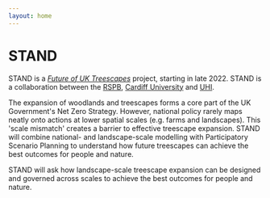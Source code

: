 ```yaml
---
layout: home
---
```


# STAND 
STAND is a [*Future of UK Treescapes*](https://www.uktreescapes.org/) project, starting in late 2022. STAND is a collaboration between the [RSPB](https://www.rspb.org.uk/our-work/conservation/centre-for-conservation-science/), [Cardiff University](https://www.cardiff.ac.uk/social-sciences) and [UHI](https://www.inverness.uhi.ac.uk/research/forestry-and-conservation-group/).

The expansion of woodlands and treescapes forms a core part of the UK Government's Net Zero Strategy. However, national policy rarely maps neatly onto actions at lower spatial scales (e.g. farms and landscapes). This 'scale mismatch' creates a barrier to effective treescape expansion. STAND will combine national- and landscape-scale modelling with Participatory Scenario Planning to understand how future treescapes can achieve the best outcomes for people and nature. 

STAND will ask how landscape-scale treescape expansion can be designed and governed across scales to achieve the best outcomes for people and nature. 
